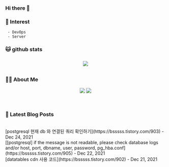 
### Hi there 👋   

### 📖   Interest   
     - DevOps   
     - Server  

###  🐱 github stats  

<div id="main" align="center">
    <img src="https://github-readme-stats.vercel.app/api?username=qpyu66&hide=stars,contribs&count_private=true&show_icons=true"
        style="height: auto; margin-left: 20px; margin-right: 20px; padding: 10px;"/>
</div>

###  💁‍♀️ About Me  
<p align="center">
    <a href="https://bsssss.tistory.com/"><img src="https://img.shields.io/badge/Blog-FF5722?style=flat-square&logo=Blogger&logoColor=white"/></a>
    <a href="mailto:qpyu66@gmail.com"><img src="https://img.shields.io/badge/Gmail-d14836?style=flat-square&logo=Gmail&logoColor=white&link=qpyu66@gmail.com"/></a>
</p>

<br>

### 📕 Latest Blog Posts   
<br>
[postgresql 현재 db 와 연결된 쿼리 확인하기](https://bsssss.tistory.com/903) - Dec 24, 2021<br>
[[postgresql] if the message is not readable, please check database logs and/or host, port, dbname, user, password, pg_hba.conf](https://bsssss.tistory.com/905) - Dec 22, 2021<br>
[datatables cdn 사용 코드](https://bsssss.tistory.com/902) - Dec 21, 2021<br>
